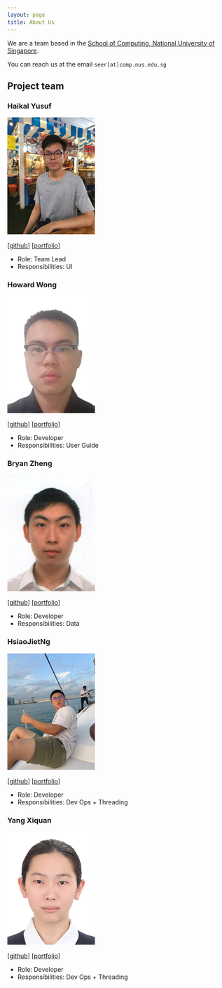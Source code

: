 ```yaml
---
layout: page
title: About Us
---
```


We are a team based in the [School of Computing, National University of Singapore](http://www.comp.nus.edu.sg).

You can reach us at the email `seer[at]comp.nus.edu.sg`

## Project team

### Haikal Yusuf

<img src="images/waffledood.png" width="200px">

[[github](http://github.com/waffledood)]
[[portfolio](team/waffledood.md)]

* Role: Team Lead
* Responsibilities: UI

### Howard Wong

<img src="images/howardwhw2.png" width="200px">

[[github](http://github.com/howardwhw2)] 
[[portfolio](team/howardwhw2.md)]

* Role: Developer
* Responsibilities: User Guide

### Bryan Zheng

<img src="images/ashuh.png" width="200px">

[[github](http://github.com/ashuh)] 
[[portfolio](team/ashuh.md)]

* Role: Developer
* Responsibilities: Data

### HsiaoJietNg

<img src="images/hsiaojietng.jpeg" width="200px">

[[github](https://github.com/hsiaojietng)]
[[portfolio](team/hsiaojietng.md)]

* Role: Developer
* Responsibilities: Dev Ops + Threading

### Yang Xiquan

<img src="images/cindyangxq.png" width="200px">

[[github](http://github.com/cindyangXQ)]
[[portfolio](team/cindyangxq.md)]

* Role: Developer
* Responsibilities: Dev Ops + Threading
